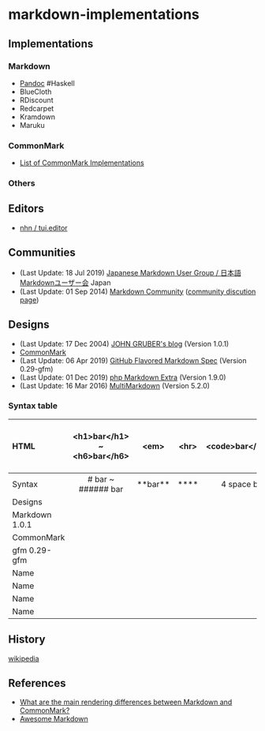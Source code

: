 # markdown-implementations

## Implementations
### Markdown
- [Pandoc](https://github.com/jgm/pandoc) #Haskell
- BlueCloth
- RDiscount
- Redcarpet
- Kramdown
- Maruku

### CommonMark
- [List of CommonMark Implementations](https://github.com/commonmark/commonmark-spec/wiki/List-of-CommonMark-Implementations)

### Others

## Editors
- [nhn / tui.editor](https://github.com/nhn/tui.editor)

## Communities
- (Last Update: 18 Jul 2019) [Japanese Markdown User Group / 日本語Markdownユーザー会](https://www.markdown.jp/en/) Japan
- (Last Update: 01 Sep 2014) [Markdown Community](https://markdown.github.io) ([community discution page](https://talk.commonmark.org))

## Designs
- (Last Update: 17 Dec 2004) [JOHN GRUBER's blog](https://daringfireball.net/projects/markdown/) (Version 1.0.1)
- [CommonMark](https://commonmark.org)
- (Last Update: 06 Apr 2019) [GitHub Flavored Markdown Spec](https://github.github.com/gfm/) (Version 0.29-gfm)
- (Last Update: 01 Dec 2019) [php Markdown Extra](https://github.com/michelf/php-markdown) (Version 1.9.0)
- (Last Update: 16 Mar 2016) [MultiMarkdown](https://fletcherpenney.net/multimarkdown/) (Version 5.2.0)

### Syntax table
|    HTML      |  \<h1>bar\</h1> ~ \<h6>bar\</h6> | \<em>          | \<hr>       |  \<code>bar\</code>                | \<blockquote> \<p>bar\<p> \<blockquote>          | \<ul>\<li> Foo \</li>\</ul>      |
|:--           |:--:                              |:--:            |:--:         |:--:                                |:--:                                              |:--:                              |
|    Syntax    |# bar ~ ###### bar                | \*\*bar\*\*    | ****        |  4 space bar                       | > bar                                            | - Foo                            |
|    Designs   |                                  |                |             |                                    |                                                  |                                  |
|Markdown 1.0.1|                                  |                |             |                                    |                                                  |                                  |
|CommonMark    |                                  |                |             |                                    |                                                  |                                  |
|gfm 0.29-gfm  |                                  |                |             |                                    |                                                  |                                  |
|    Name      |                                  |                |             |                                    |                                                  |                                  |
|    Name      |                                  |                |             |                                    |                                                  |                                  |
|    Name      |                                  |                |             |                                    |                                                  |                                  |
|    Name      |                                  |                |             |                                    |                                                  |                                  |

## History
[wikipedia](https://en.wikipedia.org/wiki/Markdown#History)

## References
- [What are the main rendering differences between Markdown and CommonMark?](https://help.apiary.io/faq/commonmark/)
- [Awesome Markdown](https://project-awesome.org/BubuAnabelas/awesome-markdown)

